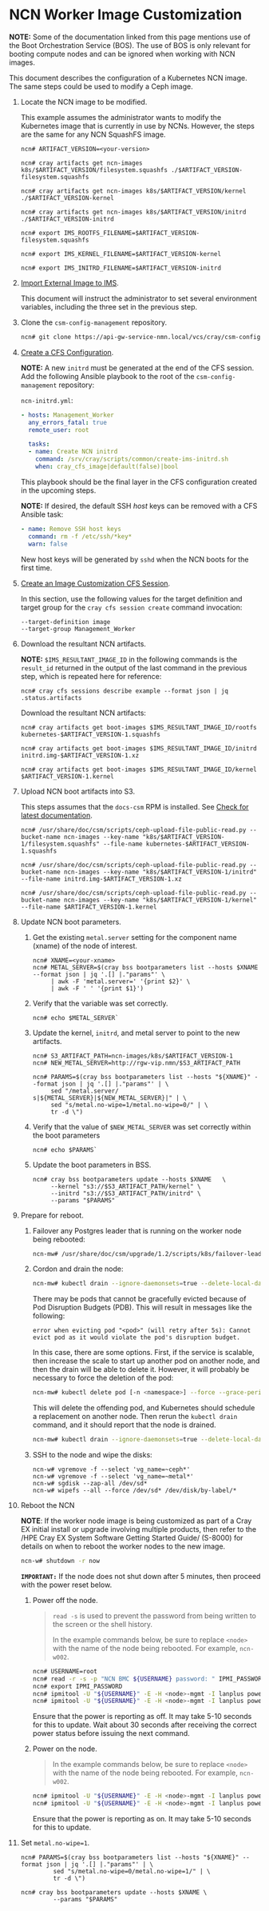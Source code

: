 # NCN Worker Image Customization

**NOTE:** Some of the documentation linked from this page mentions use of the Boot Orchestration Service (BOS). The use of BOS
is only relevant for booting compute nodes and can be ignored when working with NCN images.

This document describes the configuration of a Kubernetes NCN image. The same steps could be used to modify
a Ceph image.

1. Locate the NCN image to be modified.

    This example assumes the administrator wants to modify the Kubernetes image that is currently in use by NCNs. However, the steps are the same for any NCN SquashFS image.

    ```console
    ncn# ARTIFACT_VERSION=<your-version>

    ncn# cray artifacts get ncn-images k8s/$ARTIFACT_VERSION/filesystem.squashfs ./$ARTIFACT_VERSION-filesystem.squashfs

    ncn# cray artifacts get ncn-images k8s/$ARTIFACT_VERSION/kernel ./$ARTIFACT_VERSION-kernel

    ncn# cray artifacts get ncn-images k8s/$ARTIFACT_VERSION/initrd ./$ARTIFACT_VERSION-initrd

    ncn# export IMS_ROOTFS_FILENAME=$ARTIFACT_VERSION-filesystem.squashfs

    ncn# export IMS_KERNEL_FILENAME=$ARTIFACT_VERSION-kernel

    ncn# export IMS_INITRD_FILENAME=$ARTIFACT_VERSION-initrd
    ```

1. [Import External Image to IMS](../image_management/Import_External_Image_to_IMS.md).

    This document will instruct the administrator to set several environment variables, including the three set in
    the previous step.

1. Clone the `csm-config-management` repository.

   ```bash
   ncn# git clone https://api-gw-service-nmn.local/vcs/cray/csm-config-management.git
   ```

1. [Create a CFS Configuration](Create_a_CFS_Configuration.md).

   **NOTE:** A new `initrd` must be generated at the end of the CFS session. Add the following Ansible
   playbook to the root of the `csm-config-management` repository:

   `ncn-initrd.yml`:

   ```yaml
   - hosts: Management_Worker
     any_errors_fatal: true
     remote_user: root

     tasks:
     - name: Create NCN initrd
       command: /srv/cray/scripts/common/create-ims-initrd.sh
       when: cray_cfs_image|default(false)|bool
   ```

   This playbook should be the final layer in the CFS configuration created in the upcoming steps.

   **NOTE:** If desired, the default SSH *host* keys can be removed with a CFS Ansible task:

   ```yaml
   - name: Remove SSH host keys
     command: rm -f /etc/ssh/*key*
     warn: false
   ```

   New host keys will be generated by `sshd` when the NCN boots for the first time.

1. [Create an Image Customization CFS Session](Create_an_Image_Customization_CFS_Session.md).

   In this section, use the following values for the target definition and target group for the
   `cray cfs session create` command invocation:

   ```text
   --target-definition image
   --target-group Management_Worker
   ```

1. Download the resultant NCN artifacts.

    **NOTE:** `$IMS_RESULTANT_IMAGE_ID` in the following commands is the `result_id` returned in the output of the last command
    in the previous step, which is repeated here for reference:

    ```console
    ncn# cray cfs sessions describe example --format json | jq .status.artifacts
    ```

    Download the resultant NCN artifacts:

    ```console
    ncn# cray artifacts get boot-images $IMS_RESULTANT_IMAGE_ID/rootfs kubernetes-$ARTIFACT_VERSION-1.squashfs

    ncn# cray artifacts get boot-images $IMS_RESULTANT_IMAGE_ID/initrd initrd.img-$ARTIFACT_VERSION-1.xz

    ncn# cray artifacts get boot-images $IMS_RESULTANT_IMAGE_ID/kernel $ARTIFACT_VERSION-1.kernel
    ```

1. Upload NCN boot artifacts into S3.

    This steps assumes that the `docs-csm` RPM is installed. See [Check for latest documentation](../../update_product_stream/index.md#check-for-latest-documentation).

    ```console
    ncn# /usr/share/doc/csm/scripts/ceph-upload-file-public-read.py --bucket-name ncn-images --key-name "k8s/$ARTIFACT_VERSION-1/filesystem.squashfs" --file-name kubernetes-$ARTIFACT_VERSION-1.squashfs

    ncn# /usr/share/doc/csm/scripts/ceph-upload-file-public-read.py --bucket-name ncn-images --key-name "k8s/$ARTIFACT_VERSION-1/initrd" --file-name initrd.img-$ARTIFACT_VERSION-1.xz

    ncn# /usr/share/doc/csm/scripts/ceph-upload-file-public-read.py --bucket-name ncn-images --key-name "k8s/$ARTIFACT_VERSION-1/kernel" --file-name $ARTIFACT_VERSION-1.kernel
    ```

1. Update NCN boot parameters.

    1. Get the existing `metal.server` setting for the component name (xname) of the node of interest.

        ```console
        ncn# XNAME=<your-xname>
        ncn# METAL_SERVER=$(cray bss bootparameters list --hosts $XNAME --format json | jq '.[] |."params"' \
             | awk -F 'metal.server=' '{print $2}' \
             | awk -F ' ' '{print $1}')
        ```

    1. Verify that the variable was set correctly.

        ```console
        ncn# echo $METAL_SERVER`
        ```

    1. Update the kernel, `initrd`, and metal server to point to the new artifacts.

        ```console
        ncn# S3_ARTIFACT_PATH=ncn-images/k8s/$ARTIFACT_VERSION-1
        ncn# NEW_METAL_SERVER=http://rgw-vip.nmn/$S3_ARTIFACT_PATH

        ncn# PARAMS=$(cray bss bootparameters list --hosts "${XNAME}" --format json | jq '.[] |."params"' | \
             sed "/metal.server/ s|${METAL_SERVER}|${NEW_METAL_SERVER}|" | \
             sed "s/metal.no-wipe=1/metal.no-wipe=0/" | \
             tr -d \")
        ```

    1. Verify that the value of `$NEW_METAL_SERVER` was set correctly within the boot parameters

        ```console
        ncn# echo $PARAMS`
        ```

    1. Update the boot parameters in BSS.

        ```console
        ncn# cray bss bootparameters update --hosts $XNAME   \
             --kernel "s3://$S3_ARTIFACT_PATH/kernel" \
             --initrd "s3://$S3_ARTIFACT_PATH/initrd" \
             --params "$PARAMS"
        ```

1. Prepare for reboot.

   1. Failover any Postgres leader that is running on the worker node being rebooted:

      ```bash
      ncn-mw# /usr/share/doc/csm/upgrade/1.2/scripts/k8s/failover-leader.sh <node to be rebooted>
      ```

   1. Cordon and drain the node:

      ```bash
      ncn-mw# kubectl drain --ignore-daemonsets=true --delete-local-data=true <node to be rebooted>
      ```

      There may be pods that cannot be gracefully evicted because of Pod Disruption Budgets (PDB). This will result in messages like the following:

      ```text
      error when evicting pod "<pod>" (will retry after 5s): Cannot evict pod as it would violate the pod's disruption budget.
      ```

      In this case, there are some options.
      First, if the service is scalable, then increase the scale to start up another pod on another node, and then the drain will be able to delete it.
      However, it will probably be necessary to force the deletion of the pod:

      ```bash
      ncn-mw# kubectl delete pod [-n <namespace>] --force --grace-period=0 <pod>
      ```

      This will delete the offending pod, and Kubernetes should schedule a replacement on another node.
      Then rerun the `kubectl drain` command, and it should report that the node is drained.

      ```bash
      ncn-mw# kubectl drain --ignore-daemonsets=true --delete-local-data=true <node to be rebooted>
      ```

   1. SSH to the node and wipe the disks:

      ```console
      ncn-w# vgremove -f --select 'vg_name=~ceph*'
      ncn-w# vgremove -f --select 'vg_name=~metal*'
      ncn-w# sgdisk --zap-all /dev/sd*
      ncn-w# wipefs --all --force /dev/sd* /dev/disk/by-label/*
      ```

1. Reboot the NCN

   **NOTE**: If the worker node image is being customized as part of a Cray EX initial install or upgrade involving multiple products,
   then refer to the /HPE Cray EX System Software Getting Started Guide/ (S-8000) for details on when to reboot the worker nodes to the new image.

   ```bash
   ncn-w# shutdown -r now
   ```

   **`IMPORTANT:`** If the node does not shut down after 5 minutes, then proceed with the power reset below.

   1. Power off the node.

      > `read -s` is used to prevent the password from being written to the screen or the shell history.
      >
      > In the example commands below, be sure to replace `<node>` with the name of the node being rebooted. For example, `ncn-w002`.

      ```bash
      ncn# USERNAME=root
      ncn# read -r -s -p "NCN BMC ${USERNAME} password: " IPMI_PASSWORD
      ncn# export IPMI_PASSWORD
      ncn# ipmitool -U "${USERNAME}" -E -H <node>-mgmt -I lanplus power off
      ncn# ipmitool -U "${USERNAME}" -E -H <node>-mgmt -I lanplus power status
      ```

      Ensure that the power is reporting as off. It may take 5-10 seconds for this to update.
      Wait about 30 seconds after receiving the correct power status before issuing the next command.

   1. Power on the node.

      > In the example commands below, be sure to replace `<node>` with the name of the node being rebooted. For example, `ncn-w002`.

      ```bash
      ncn# ipmitool -U "${USERNAME}" -E -H <node>-mgmt -I lanplus power on
      ncn# ipmitool -U "${USERNAME}" -E -H <node>-mgmt -I lanplus power status
      ```

      Ensure that the power is reporting as on. It may take 5-10 seconds for this to update.

1. Set `metal.no-wipe=1`.

    ```console
    ncn# PARAMS=$(cray bss bootparameters list --hosts "${XNAME}" --format json | jq '.[] |."params"' | \
             sed "s/metal.no-wipe=0/metal.no-wipe=1/" | \
             tr -d \")

    ncn# cray bss bootparameters update --hosts $XNAME \
             --params "$PARAMS"
    ```
